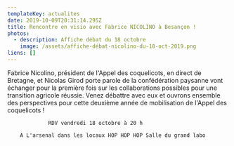 ```yaml
---
templateKey: actualites
date: 2019-10-09T20:31:14.295Z
title: Rencontre en visio avec Fabrice NICOLINO à Besançon !
photos:
  - description: Affiche débat du 18 octobre
    image: /assets/affiche-débat-nicolino-du-18-oct-2019.png
liens: []
---
```

Fabrice Nicolino,  président de l'Appel des coquelicots,  en direct de Bretagne, et Nicolas Girod porte parole de la confédération paysanne vont échanger pour la première fois sur les collaborations possibles pour une transition agricole réussie. Venez débattre avec eux et  ouvrons ensemble des perspectives pour cette deuxième année de mobilisation de l'Appel des coquelicots ! 

                 RDV vendredi 18 octobre à 20 h

        A L'arsenal dans les locaux HOP HOP HOP Salle du grand labo

